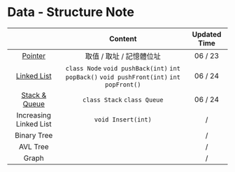 # Data - Structure Note

|                                                                      |                                                   Content                                                    | Updated Time |
|:--------------------------------------------------------------------:|:------------------------------------------------------------------------------------------------------------:|:------------:|
|    [Pointer](https://hackmd.io/@sPFeZuk0TO6vSH6igR94Ug/BkUTSrecc)    |                                           取值 / 取址 / 記憶體位址                                           |   06 / 23    |
|  [Linked List](https://hackmd.io/@sPFeZuk0TO6vSH6igR94Ug/BkSo5rb99)  | ```class Node``` ```void pushBack(int)``` ```int popBack()``` ```void pushFront(int)``` ```int popFront()``` |   06 / 24    |
| [Stack & Queue](https://hackmd.io/@sPFeZuk0TO6vSH6igR94Ug/HJG-sS7cc) |                                     ```class Stack``` ```class Queue```                                      |   06 / 24    |
|                        Increasing Linked List                        |                                            ```void Insert(int)```                                            |      /       |
|                             Binary Tree                              |                                                                                                              |      /       |
|                               AVL Tree                               |                                                                                                              |      /       |
|                                Graph                                 |                                                                                                              |      /       |

